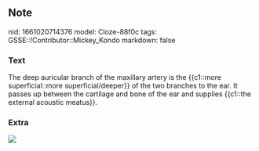## Note
nid: 1661020714376
model: Cloze-88f0c
tags: GSSE::!Contributor::Mickey_Kondo
markdown: false

### Text
The deep auricular branch of the maxillary artery is the {{c1::more superficial::more superficial/deeper}} of the two branches to the ear. It passes up between the cartilage and bone of the ear and supplies {{c1::the external acoustic meatus}}.

### Extra
<img src="w2hN7l6lQZON2GE357WfGw_b.png">
